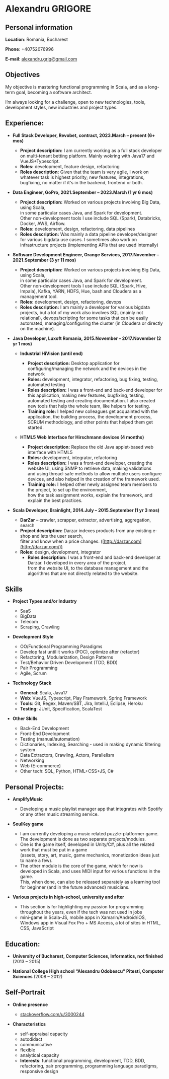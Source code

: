 Alexandru GRIGORE
======

## Personal information

**Location**:  Romania, Bucharest

**Phone**:     +40752076996

**E-mail**:    [alexandru.grig@gmail.com](mailto:alexandru.grig@gmail.com)

## Objectives

My objective is mastering functional programming in Scala, and as a long-term goal, becoming a software architect.

I’m always looking for a challenge, open to new technologies, tools, development styles, new industries and project types. 

## Experience:

- **Full Stack Developer, Revobet, contract, 2023.March – present (6+ mos)**
    - **Project description:** I am currently working as a full stack developer on multi-tenant betting platform. Mainly wokring with Java17 and VueJS+Typescript.
    - **Roles:** development, feature design, refactoring
    - **Roles description:** Given that the team is very agile, I work on whatever task is highest priority; new features, integrations, bugfixing, no matter if it's in the backend, frontend or both. 

- **Data Engineer, GoPro, 2021.September – 2023.March (1 yr 6 mos)**
    - **Project description:** Worked on various projects involving Big Data, using Scala,  
    in some particular cases Java, and Spark for development.  
    Other non-development tools I use include SQL (Spark), Databricks, Docker, AWS, Airflow.
    - **Roles:** development, design, refactoring, data pipelines
    - **Roles description:** Was mainly a data pipeline developer/designer for various bigdata use cases. 
    I sometimes also work on infrastructure projects (implementing APIs that are used internally)

- **Software Development Engineer, Orange Services, 2017.November – 2021.September (3 yr 11 mos)** 
    - **Project description:** Worked on various projects involving Big Data, using Scala,  
    in some particular cases Java, and Spark for development.  
    Other non-development tools I use include SQL (Spark, Hive, Impala), Kafka, YARN, HDFS, Hue, bash and Cloudera as a management tool.
    - **Roles:** development, design, refactoring, devops
    - **Roles description:** I am mainly a developer for various bigdata projects, but a lot of my work also involves SQL (mainly not relational),
    devops/scripting for some tasks that can be easily automated, managing/configuring the cluster (in Cloudera or directly on the machine). 

- **Java Developer, Luxoft Romania, 2015.November – 2017.November (2 yr 1 mos)** 
    - **Industrial HiVision (until end)** 
        - **Project description:** Desktop application for configuring/managing the network and the devices in the network 
        - **Roles:** development, integrator, refactoring, bug fixing, testing, automated testing
        - **Roles description:** I was a front-end and back-end developer for this application, making new features, bugfixing, testing,  
        automated testing and creating documentation. I also created new tools that help the whole team, like helpers for testing.
        - **Training role:** I helped new colleagues get acquainted with the application, the building process, the development process,  
        SCRUM methodology, and other points that helped them get started.

    - **HTML5 Web Interface for Hirschmann devices (4 months)** 
        - **Project description:** Replace the old Java applet-based web interface with HTML5 
        - **Roles:** development, integrator, refactoring 
        - **Roles description:** I was a front-end developer, creating the website UI, using SNMP to retrieve data, making validations  
        and using thread-safe methods to allow multiple users configure devices, and also helped in the creation of the framework used. 
        - **Training role:** I helped other newly assigned team members to the project, to set up the environment,  
        how the task assignment works, explain the framework, and explain the best practices. 

- **Scala Developer, Brainlight, 2014.July – 2015.September (1 yr 3 mos)** 
    - **DarZar** – crawler, scrapper, extractor, advertising, aggregation, search 
    - **Project description:** Darzar indexes products from any existing e-shop and lets the user search,   
    filter and know when a price changes. ([http://darzar.com](http://darzar.com/)) 
    - **Roles:** design, development, integrator 
        - **Roles description:** I was a front-end and back-end developer at Darzar. I developed in every area of the project,  
    from the website UI, to the database management and the algorithms that are not directly related to the website.  
    
## Skills

- **Project Types and/or Industry** 
    - SaaS
    - BigData
    - Telecom
    - Scraping, Crawling

- **Development Style** 
    - OO/Functional Programming Paradigms 
    - Develop fast until it works (POC), optimize after (refactor)
    - Refactoring, Modularization, Design Patterns
    - Test/Behavior Driven Development (TDD, BDD) 
    - Pair Programming 
    - Agile, Scrum 

- **Technology Stack** 
    - **General**: Scala, Java17
    - **Web**: VueJS, Typescript, Play Framework, Spring Framework
    - **Tools**: Git, Regex, Maven/SBT, Jira, IntelliJ, Eclipse, Heroku
    - **Testing:** JUnit, Specification, ScalaTest

- **Other Skills** 
    - Back-End Development 
    - Front-End Development
    - Testing (manual/automation)
    - Dictionaries, Indexing, Searching - used in making dynamic filtering system
    - Data Extractors, Crawling, Actors, Parallelism
    - Networking 
    - Web (E-commerce)
    - Other tech: SQL, Python, HTML+CSS+JS, C# 

## Personal Projects:

- **AmplifyMusic**
  - Developing a music playlist manager app that integrates with Spotify or any other music streaming service.

- **SoulKey game**
    - I am currently developing a music related puzzle-platformer game. The development is done as two separate projects/modules.
    - One is the game itself, developed in Unity/C#, plus all the related work that must be put in a game  
    (assets, story, art, music, game mechanics, monetization ideas just to name a few).
    - The other module is the core of the game, which for now is developed in Scala, and uses MIDI input for various functions in the game.  
    This, when done, can also be released separately as a learning tool for beginner (and in the future advanced) musicians.

- **Various projects in high-school, university and after** 
    - This section is for highlighting my passion for programming throughout the years, even if the tech was not used in jobs
    - mini-game in Scala-JS, mobile apps in Xamarin/Android/iOS, Windows app in Visual Fox Pro + MS Access, a lot of sites in HTML, CSS, JavaScript

## Education:

- **University of Bucharest, Computer Sciences, Informatics, not finished** (2013 – 2015) 

- **National College High school “Alexandru Odobescu” Pitesti, Computer Sciences** (2008 – 2012) 

## Self-Portrait

- **Online presence** 
    - [stackoverflow.com/u/3000244](https://stackoverflow.com/users/3000244)

- **Characteristics** 
    - self-appraisal capacity 
    - autodidact 
    - communicative
    - flexible 
    - analytical capacity 
    - **Interests**: functional programming, development, TDD, BDD, refactoring, pair programming, programming language paradigms, responsive design 
